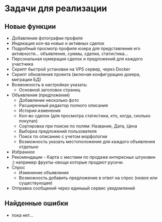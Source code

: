 Задачи для реализации
=====================

Новые функции
------------- 
* Добавление фотографии профиля
* Индикация кол-ва новых и активных сделок
* Подробный просмотр профиля юзера для представления его активности... объявления, суммы, сделки, статистика... 
* Персональная нумерация сделок и предложений для каждого участника 
* Скрипт быстрой установки на VPS сервер, через Docker
* Скрипт обновления проекта (включая конфигурацию докера, миграции БД)
* Возможность в настройках указать:
  - Основной заголовок страниц
* Объявления (предложения)
  - Добавление несколько фото      
  - Расширенный редактор полного описания
  - История изменения
  - Кол-во сделок (для просмотра статистики, кто, когда, сколько покупал)
  - Сортировка при поиске по полям: Название, Дата, Цена
  - Выборка предложений пользователя 
  - Поиск по описанию с учетом морфологии
  - Возможность указать местоположение для каждого объявления отдельно
* Избранное
* Рекомендации - Карта с местами по продаже интересных штуковин ;) например фрукты-овощи которые продают русичи.
* Спрос
  - Изменение объявления
  - Возможность добавить предложение в ответ на спрос (новое или существующее)
* Отправка сообщений через единыый сервис уведомлений

Найденные ошибки
----------------

* пока нет...
